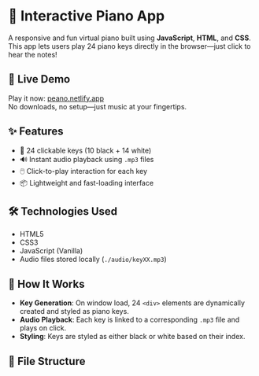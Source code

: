 # 🎹 Interactive Piano App

A responsive and fun virtual piano built using **JavaScript**, **HTML**, and **CSS**. This app lets users play 24 piano keys directly in the browser—just click to hear the notes!

## 🔗 Live Demo

Play it now: [peano.netlify.app](https://peano.netlify.app/)  
No downloads, no setup—just music at your fingertips.

## ✨ Features

- 🎼 24 clickable keys (10 black + 14 white)
- 🔊 Instant audio playback using `.mp3` files
- 🖱️ Click-to-play interaction for each key
- 📦 Lightweight and fast-loading interface

## 🛠️ Technologies Used

- HTML5
- CSS3
- JavaScript (Vanilla)
- Audio files stored locally (`./audio/keyXX.mp3`)

## 🚀 How It Works

- **Key Generation**: On window load, 24 `<div>` elements are dynamically created and styled as piano keys.
- **Audio Playback**: Each key is linked to a corresponding `.mp3` file and plays on click.
- **Styling**: Keys are styled as either black or white based on their index.

## 📁 File Structure
